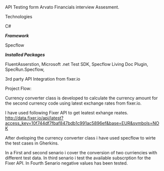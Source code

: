 API Testing form Arvato Financials interview Assesment.

Technologies

C#

***Framework***

Specflow

***Installed Packages***

FluentAsserstion,
Microsoft .net Test SDK,
Specflow Living Doc Plugin,
SpecRun.Specflow,

3rd party API Integration from fixer.io

Project Flow:

Currency converter class is developed to calculate the currency amount for the second currency code using latest exchange rates from fixer.io.

I have used following Fixer API to get leatest exhange reates. http://data.fixer.io/api/latest?access_key=10f744df7fbaf847bdb1c991ac5896ef&base=EUR&symbols=NOK

After dveloping the currency converter class i have used specflow to wirte the test cases in Gherkins.

In a First and second senario i cover the conversion of two curriencies with different test data. In third senario i test the available subscrption for the Fixer API. In Fourth Senario negative values has been tested.
